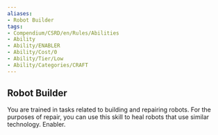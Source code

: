```yaml
---
aliases:
- Robot Builder
tags:
- Compendium/CSRD/en/Rules/Abilities
- Ability
- Ability/ENABLER
- Ability/Cost/0
- Ability/Tier/Low
- Ability/Categories/CRAFT
---
```


  
## Robot Builder  
You are trained in tasks related to building and repairing robots. For the purposes of repair, you can use this skill to heal robots that use similar technology. Enabler. 